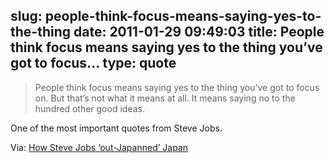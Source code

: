 slug: people-think-focus-means-saying-yes-to-the-thing
date: 2011-01-29 09:49:03
title: People think focus means saying yes to the thing you’ve got to focus...
type: quote
---

> People think focus means saying yes to the thing you’ve got to focus on. But that’s not what it means at all. It means saying no to the hundred other good ideas.

One of the most important quotes from Steve Jobs.

 Via: [How Steve Jobs ‘out-Japanned’ Japan](http://www.sfgate.com/cgi-bin/article.cgi?f=/g/a/2011/01/28/apop012811.DTL)
